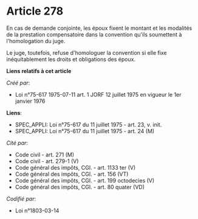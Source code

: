 # Article 278

En cas de demande conjointe, les époux fixent le montant et les modalités de la prestation compensatoire dans la convention
qu'ils soumettent à l'homologation du juge.

Le juge, toutefois, refuse d'homologuer la convention si elle fixe inéquitablement les droits et obligations des époux.

**Liens relatifs à cet article**

_Créé par_:

  - Loi n°75-617 1975-07-11 art. 1 JORF 12 juillet 1975 en vigueur le 1er janvier 1976

**Liens**:

  - SPEC_APPLI: Loi n°75-617 du 11 juillet 1975 - art. 23, v. init.
  - SPEC_APPLI: Loi n°75-617 du 11 juillet 1975 - art. 24 (M)

_Cité par_:

  - Code civil - art. 271 (M)
  - Code civil - art. 279-1 (V)
  - Code général des impôts, CGI. - art. 1133 ter (V)
  - Code général des impôts, CGI. - art. 156 (VT)
  - Code général des impôts, CGI. - art. 199 octodecies (V)
  - Code général des impôts, CGI. - art. 80 quater (VD)

_Codifié par_:

  - Loi n°1803-03-14
